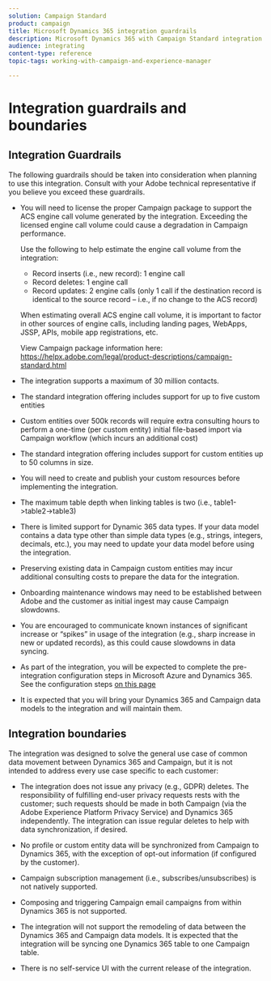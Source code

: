 ```yaml
---
solution: Campaign Standard
product: campaign
title: Microsoft Dynamics 365 integration guardrails
description: Microsoft Dynamics 365 with Campaign Standard integration guardrails
audience: integrating
content-type: reference
topic-tags: working-with-campaign-and-experience-manager

---
```


# Integration guardrails and boundaries

## Integration Guardrails

The following guardrails should be taken into consideration when planning to use this integration. Consult with your Adobe technical representative if you believe you exceed these guardrails.

* You will need to license the proper Campaign package to support the ACS engine call volume generated by the integration. Exceeding the licensed engine call volume could cause a degradation in Campaign performance.

    Use the following to help estimate the engine call volume from the integration:

    * Record inserts (i.e., new record): 1 engine call
    * Record deletes: 1 engine call
    * Record updates: 2 engine calls (only 1 call if the destination record is identical to the source record – i.e., if no change to the ACS record)

    When estimating overall ACS engine call volume, it is important to factor in other sources of engine calls, including landing pages, WebApps, JSSP, APIs, mobile app registrations, etc.
    
    View Campaign package information here: https://helpx.adobe.com/legal/product-descriptions/campaign-standard.html

* The integration supports a maximum of 30 million contacts.

* The standard integration offering includes support for up to five custom entities

* Custom entities over 500k records will require extra consulting hours to perform a one-time (per custom entity) initial file-based import via Campaign workflow (which incurs an additional cost)

* The standard integration offering includes support for custom entities up to 50 columns in size.

* You will need to create and publish your custom resources before implementing the integration.

* The maximum table depth when linking tables is two (i.e., table1->table2->table3)

* There is limited support for Dynamic 365 data types. If your data model contains a data type other than simple data types (e.g., strings, integers, decimals, etc.), you may need to update your data model before using the integration.

* Preserving existing data in Campaign custom entities may incur additional consulting costs to prepare the data for the integration.

* Onboarding maintenance windows may need to be established between Adobe and the customer as initial ingest may cause Campaign slowdowns.

* You are encouraged to communicate known instances of significant increase or “spikes” in usage of the integration (e.g., sharp increase in new or updated records), as this could cause slowdowns in data syncing.

* As part of the integration, you will be expected to complete the pre-integration configuration steps in Microsoft Azure and Dynamics 365. See the configuration steps [on this page](../../integrating/using/configure-microsoft-dynamics-365-for-campaign-integration.md)

* It is expected that you will bring your Dynamics 365 and Campaign data models to the integration and will maintain them.

## Integration boundaries

The integration was designed to solve the general use case of common data movement between Dynamics 365 and Campaign, but it is not intended to address every use case specific to each customer:

* The integration does not issue any privacy (e.g., GDPR) deletes. The responsibility of fulfilling end-user privacy requests rests with the customer; such requests should be made in both Campaign (via the Adobe Experience Platform Privacy Service) and Dynamics 365 independently. The integration can issue regular deletes to help with data synchronization, if desired.

* No profile or custom entity data will be synchronized from Campaign to Dynamics 365, with the exception of opt-out information (if configured by the customer).

* Campaign subscription management (i.e., subscribes/unsubscribes) is not natively supported.

* Composing and triggering Campaign email campaigns from within Dynamics 365 is not supported.

* The integration will not support the remodeling of data between the Dynamics 365 and Campaign data models. It is expected that the integration will be syncing one Dynamics 365 table to one Campaign table.

* There is no self-service UI with the current release of the integration.
